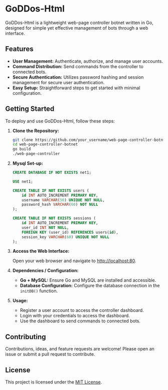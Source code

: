 # GoDDos-Html

GoDDos-Html is a lightweight web-page controller botnet written in Go, designed for simple yet effective management of bots through a web interface.

## Features

- **User Management:** Authenticate, authorize, and manage user accounts.
- **Command Distribution:** Send commands from the controller to connected bots.
- **Secure Authentication:** Utilizes password hashing and session management for secure user authentication.
- **Easy Setup:** Straightforward steps to get started with minimal configuration.

## Getting Started

To deploy and use GoDDos-Html, follow these steps:

1. **Clone the Repository:**

   ```sh
   git clone https://github.com/your_username/web-page-controller-botnet.git
   cd web-page-controller-botnet
   go build
   ./web-page-controller
   ```

2. **Mysql Set-up:**

   ```sql
   CREATE DATABASE IF NOT EXISTS net1;

   USE net1;

   CREATE TABLE IF NOT EXISTS users (
       id INT AUTO_INCREMENT PRIMARY KEY,
       username VARCHAR(50) UNIQUE NOT NULL,
       password_hash VARCHAR(60) NOT NULL
   );
   
   CREATE TABLE IF NOT EXISTS sessions (
       id INT AUTO_INCREMENT PRIMARY KEY,
       user_id INT NOT NULL,
       FOREIGN KEY (user_id) REFERENCES users(id),
       session_key VARCHAR(60) UNIQUE NOT NULL
   );
   ```

3. **Access the Web Interface:**

   Open your web browser and navigate to [http://localhost:80](http://localhost:80).

4. **Dependencies / Configuration:**

   - **Go + MySQL:** Ensure Go and MySQL are installed and accessible.
   - **Database Configuration:** Configure the database connection in the `initDB()` function.

5. **Usage:**

   - Register a user account to access the controller dashboard.
   - Login with your credentials to access the dashboard.
   - Use the dashboard to send commands to connected bots.

## Contributing

Contributions, ideas, and feature requests are welcome! Please open an issue or submit a pull request to contribute.

## License

This project is licensed under the [MIT License](LICENSE).
```
